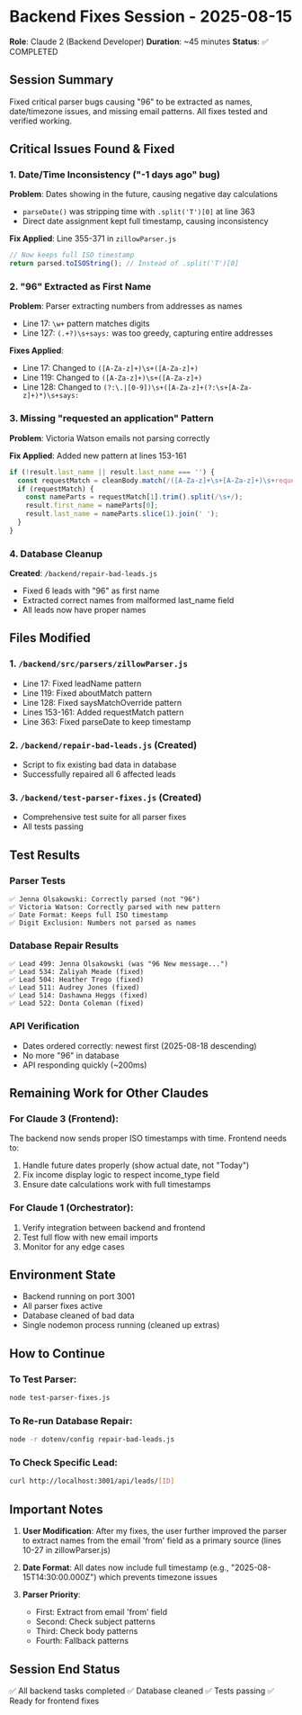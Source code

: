 # Backend Fixes Session - 2025-08-15
**Role**: Claude 2 (Backend Developer)
**Duration**: ~45 minutes
**Status**: ✅ COMPLETED

## Session Summary
Fixed critical parser bugs causing "96" to be extracted as names, date/timezone issues, and missing email patterns. All fixes tested and verified working.

## Critical Issues Found & Fixed

### 1. Date/Time Inconsistency ("-1 days ago" bug)
**Problem**: Dates showing in the future, causing negative day calculations
- `parseDate()` was stripping time with `.split('T')[0]` at line 363
- Direct date assignment kept full timestamp, causing inconsistency

**Fix Applied**: Line 355-371 in `zillowParser.js`
```javascript
// Now keeps full ISO timestamp
return parsed.toISOString(); // Instead of .split('T')[0]
```

### 2. "96" Extracted as First Name
**Problem**: Parser extracting numbers from addresses as names
- Line 17: `\w+` pattern matches digits
- Line 127: `(.+?)\s+says:` was too greedy, capturing entire addresses

**Fixes Applied**:
- Line 17: Changed to `([A-Za-z]+)\s+([A-Za-z]+)` 
- Line 119: Changed to `([A-Za-z]+)\s+([A-Za-z]+)`
- Line 128: Changed to `(?:\.|[0-9])\s+([A-Za-z]+(?:\s+[A-Za-z]+)*)\s+says:`

### 3. Missing "requested an application" Pattern
**Problem**: Victoria Watson emails not parsing correctly

**Fix Applied**: Added new pattern at lines 153-161
```javascript
if (!result.last_name || result.last_name === '') {
  const requestMatch = cleanBody.match(/([A-Za-z]+\s+[A-Za-z]+)\s+requested\s+an?\s+application/i);
  if (requestMatch) {
    const nameParts = requestMatch[1].trim().split(/\s+/);
    result.first_name = nameParts[0];
    result.last_name = nameParts.slice(1).join(' ');
  }
}
```

### 4. Database Cleanup
**Created**: `/backend/repair-bad-leads.js`
- Fixed 6 leads with "96" as first name
- Extracted correct names from malformed last_name field
- All leads now have proper names

## Files Modified

### 1. `/backend/src/parsers/zillowParser.js`
- Line 17: Fixed leadName pattern
- Line 119: Fixed aboutMatch pattern  
- Line 128: Fixed saysMatchOverride pattern
- Lines 153-161: Added requestMatch pattern
- Line 363: Fixed parseDate to keep timestamp

### 2. `/backend/repair-bad-leads.js` (Created)
- Script to fix existing bad data in database
- Successfully repaired all 6 affected leads

### 3. `/backend/test-parser-fixes.js` (Created)
- Comprehensive test suite for all parser fixes
- All tests passing

## Test Results

### Parser Tests
```
✅ Jenna Olsakowski: Correctly parsed (not "96")
✅ Victoria Watson: Correctly parsed with new pattern
✅ Date Format: Keeps full ISO timestamp
✅ Digit Exclusion: Numbers not parsed as names
```

### Database Repair Results
```
✅ Lead 499: Jenna Olsakowski (was "96 New message...")
✅ Lead 534: Zaliyah Meade (fixed)
✅ Lead 504: Heather Trego (fixed)
✅ Lead 511: Audrey Jones (fixed)
✅ Lead 514: Dashawna Heggs (fixed)
✅ Lead 522: Donta Coleman (fixed)
```

### API Verification
- Dates ordered correctly: newest first (2025-08-18 descending)
- No more "96" in database
- API responding quickly (~200ms)

## Remaining Work for Other Claudes

### For Claude 3 (Frontend):
The backend now sends proper ISO timestamps with time. Frontend needs to:
1. Handle future dates properly (show actual date, not "Today")
2. Fix income display logic to respect income_type field
3. Ensure date calculations work with full timestamps

### For Claude 1 (Orchestrator):
1. Verify integration between backend and frontend
2. Test full flow with new email imports
3. Monitor for any edge cases

## Environment State
- Backend running on port 3001
- All parser fixes active
- Database cleaned of bad data
- Single nodemon process running (cleaned up extras)

## How to Continue

### To Test Parser:
```bash
node test-parser-fixes.js
```

### To Re-run Database Repair:
```bash
node -r dotenv/config repair-bad-leads.js
```

### To Check Specific Lead:
```bash
curl http://localhost:3001/api/leads/[ID]
```

## Important Notes

1. **User Modification**: After my fixes, the user further improved the parser to extract names from the email 'from' field as a primary source (lines 10-27 in zillowParser.js)

2. **Date Format**: All dates now include full timestamp (e.g., "2025-08-15T14:30:00.000Z") which prevents timezone issues

3. **Parser Priority**: 
   - First: Extract from email 'from' field
   - Second: Check subject patterns
   - Third: Check body patterns
   - Fourth: Fallback patterns

## Session End Status
✅ All backend tasks completed
✅ Database cleaned
✅ Tests passing
✅ Ready for frontend fixes